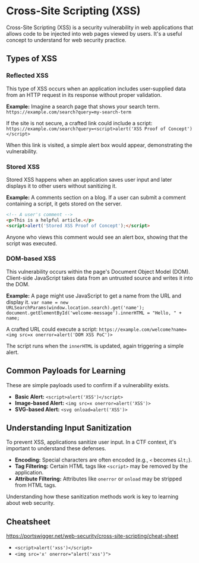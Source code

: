 # Cross-Site Scripting (XSS)

Cross-Site Scripting (XSS) is a security vulnerability in web applications that allows code to be injected into web pages viewed by users. It's a useful concept to understand for web security practice.

## Types of XSS

### Reflected XSS

This type of XSS occurs when an application includes user-supplied data from an HTTP request in its response without proper validation.

**Example:**
Imagine a search page that shows your search term.
`https://example.com/search?query=my-search-term`

If the site is not secure, a crafted link could include a script:
`https://example.com/search?query=<script>alert('XSS Proof of Concept')</script>`

When this link is visited, a simple alert box would appear, demonstrating the vulnerability.

### Stored XSS

Stored XSS happens when an application saves user input and later displays it to other users without sanitizing it.

**Example:**
A comments section on a blog. If a user can submit a comment containing a script, it gets stored on the server.

```html
<!-- A user's comment -->
<p>This is a helpful article.</p>
<script>alert('Stored XSS Proof of Concept');</script>
```
Anyone who views this comment would see an alert box, showing that the script was executed.

### DOM-based XSS

This vulnerability occurs within the page's Document Object Model (DOM). Client-side JavaScript takes data from an untrusted source and writes it into the DOM.

**Example:**
A page might use JavaScript to get a name from the URL and display it.
`var name = new URLSearchParams(window.location.search).get('name');`
`document.getElementById('welcome-message').innerHTML = "Hello, " + name;`

A crafted URL could execute a script:
`https://example.com/welcome?name=<img src=x onerror=alert('DOM XSS PoC')>`

The script runs when the `innerHTML` is updated, again triggering a simple alert.

## Common Payloads for Learning

These are simple payloads used to confirm if a vulnerability exists.
*   **Basic Alert:** `<script>alert('XSS')</script>`
*   **Image-based Alert:** `<img src=x onerror=alert('XSS')>`
*   **SVG-based Alert:** `<svg onload=alert('XSS')>`

## Understanding Input Sanitization

To prevent XSS, applications sanitize user input. In a CTF context, it's important to understand these defenses.
*   **Encoding:** Special characters are often encoded (e.g., `<` becomes `&lt;`).
*   **Tag Filtering:** Certain HTML tags like `<script>` may be removed by the application.
*   **Attribute Filtering:** Attributes like `onerror` or `onload` may be stripped from HTML tags.

Understanding how these sanitization methods work is key to learning about web security.

## Cheatsheet
https://portswigger.net/web-security/cross-site-scripting/cheat-sheet

- ```<script>alert('xss')</script>```
- ```<img src='x' onerror="alert('xss')">```